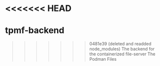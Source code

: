 # <<<<<<< HEAD

# tpmf-backend

> > > > > > > 0481e39 (deleted and readded node_modules)
> > > > > > > The backend for the containerized file-server The Podman Files
